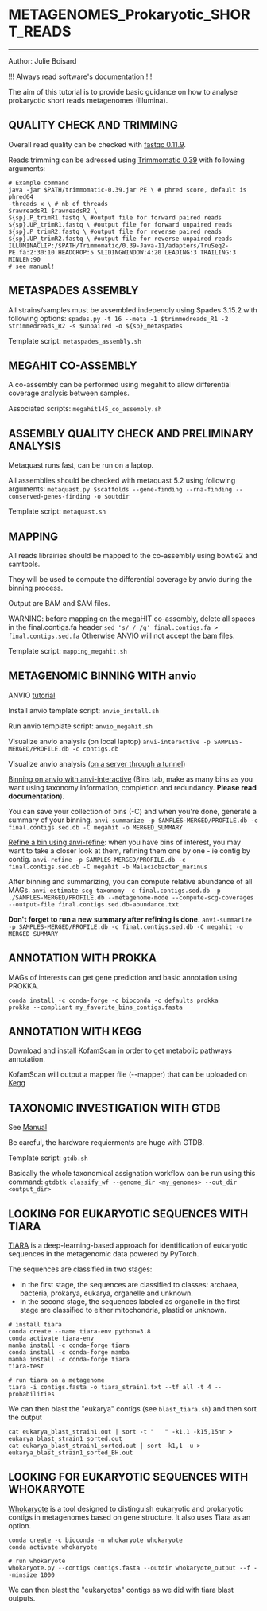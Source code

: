 
# METAGENOMES_Prokaryotic_SHORT_READS
---

Author: Julie Boisard

!!! Always read software's documentation !!!

The aim of this tutorial is to provide basic guidance on how to analyse prokaryotic short reads metagenomes (Illumina).


## QUALITY CHECK AND TRIMMING

Overall read quality can be checked with [fastqc 0.11.9](https://www.bioinformatics.babraham.ac.uk/projects/fastqc/).

Reads trimming can be adressed using [Trimmomatic 0.39](http://www.usadellab.org/cms/?page=trimmomatic) with following arguments:

```
# Example command
java -jar $PATH/trimmomatic-0.39.jar PE \ # phred score, default is phred64
-threads x \ # nb of threads
$rawreadsR1 $rawreadsR2 \
${sp}.P_trimR1.fastq \ #output file for forward paired reads
${sp}.UP_trimR1.fastq \ #output file for forward unpaired reads
${sp}.P_trimR2.fastq \ #output file for reverse paired reads
${sp}.UP_trimR2.fastq \ #output file for reverse unpaired reads
ILLUMINACLIP:/$PATH/Trimmomatic/0.39-Java-11/adapters/TruSeq2-PE.fa:2:30:10 HEADCROP:5 SLIDINGWINDOW:4:20 LEADING:3 TRAILING:3 MINLEN:90
# see manual!
```


## METASPADES ASSEMBLY

All strains/samples must be assembled independly using Spades 3.15.2 with following options:
`spades.py -t 16 --meta -1 $trimmedreads_R1 -2 $trimmedreads_R2 -s $unpaired -o ${sp}_metaspades`

Template script:
`metaspades_assembly.sh `

## MEGAHIT CO-ASSEMBLY

A co-assembly can be performed using megahit to allow differential coverage analysis between samples.

Associated scripts:
`megahit145_co_assembly.sh `


## ASSEMBLY QUALITY CHECK AND PRELIMINARY ANALYSIS

Metaquast runs fast, can be run on a laptop.

All assemblies should be checked with metaquast 5.2 using following arguments:
`metaquast.py $scaffolds --gene-finding --rna-finding --conserved-genes-finding -o $outdir`

Template script:
`metaquast.sh`

## MAPPING

All reads librairies should be mapped to the co-assembly using bowtie2 and samtools.

They will be used to compute the differential coverage by anvio during the binning process.

Output are BAM and SAM files.

WARNING: before mapping on the megaHIT co-assembly, delete all spaces in the final.contigs.fa header
`sed 's/ /_/g' final.contigs.fa > final.contigs.sed.fa`
Otherwise ANVIO will not accept the bam files.

Template script:
`mapping_megahit.sh`

## METAGENOMIC BINNING WITH anvio

ANVIO [tutorial](https://merenlab.org/2016/06/22/anvio-tutorial-v2/)

Install anvio template script:
`anvio_install.sh`

Run anvio template script:
`anvio_megahit.sh`

Visualize anvio analysis (on local laptop)
`anvi-interactive -p SAMPLES-MERGED/PROFILE.db -c contigs.db`

Visualize anvio analysis ([on a server through a tunnel](https://merenlab.org/2015/11/28/visualizing-from-a-server/))

[Binning on anvio with anvi-interactive](https://anvio.org/help/7/programs/anvi-interactive/) (Bins tab, make as many bins as you want using taxonomy information, completion and redundancy. **Please read documentation**).

You can save your collection of bins (-C) and when you're done, generate a summary of your binning.
`anvi-summarize -p SAMPLES-MERGED/PROFILE.db -c final.contigs.sed.db -C megahit -o MERGED_SUMMARY`


[Refine a bin using anvi-refine](https://merenlab.org/2015/05/11/anvi-refine/): when you have bins of interest, you may want to take a closer look at them, refining them one by one - ie contig by contig.
`anvi-refine -p SAMPLES-MERGED/PROFILE.db -c final.contigs.sed.db -C megahit -b Malaciobacter_marinus`

After binning and summarizing, you can compute relative abundance of all MAGs.
`anvi-estimate-scg-taxonomy -c final.contigs.sed.db -p ./SAMPLES-MERGED/PROFILE.db --metagenome-mode --compute-scg-coverages --output-file final.contigs.sed.db-abundance.txt`

**Don't forget to run a new summary after refining is done.**
`anvi-summarize -p SAMPLES-MERGED/PROFILE.db -c final.contigs.sed.db -C megahit -o MERGED_SUMMARY`

## ANNOTATION WITH PROKKA

MAGs of interests can get gene prediction and basic annotation using PROKKA.

```
conda install -c conda-forge -c bioconda -c defaults prokka
prokka --compliant my_favorite_bins_contigs.fasta
```

## ANNOTATION WITH KEGG

Download and install [KofamScan](https://github.com/takaram/kofam_scan) in order to get metabolic pathways annotation.

KofamScan will output a mapper file (--mapper) that can be uploaded on [Kegg](https://www.kegg.jp/kegg/mapper/reconstruct.html)


## TAXONOMIC INVESTIGATION WITH GTDB

See [Manual](https://ecogenomics.github.io/GTDBTk/examples/classify_wf.html)

Be careful, the hardware requierments are huge with GTDB.

Template script:
`gtdb.sh`

Basically the whole taxonomical assignation workflow can be run using this command:
`gtdbtk classify_wf --genome_dir <my_genomes> --out_dir <output_dir>`

## LOOKING FOR EUKARYOTIC SEQUENCES WITH TIARA

[TIARA](https://github.com/ibe-uw/tiara) is a deep-learning-based approach for identification of eukaryotic sequences in the metagenomic data powered by PyTorch.

The sequences are classified in two stages:
* In the first stage, the sequences are classified to classes: archaea, bacteria, prokarya, eukarya, organelle and unknown.
* In the second stage, the sequences labeled as organelle in the first stage are classified to either mitochondria, plastid or unknown.


```
# install tiara
conda create --name tiara-env python=3.8
conda activate tiara-env
mamba install -c conda-forge tiara
conda install -c conda-forge mamba
mamba install -c conda-forge tiara
tiara-test

# run tiara on a metagenome
tiara -i contigs.fasta -o tiara_strain1.txt --tf all -t 4 --probabilities
```
We can then blast the "eukarya" contigs (see `blast_tiara.sh`) and then sort the output

```
cat eukarya_blast_strain1.out | sort -t "	" -k1,1 -k15,15nr > eukarya_blast_strain1_sorted.out
cat eukarya_blast_strain1_sorted.out | sort -k1,1 -u > eukarya_blast_strain1_sorted_BH.out

```
## LOOKING FOR EUKARYOTIC SEQUENCES WITH WHOKARYOTE

[Whokaryote](https://github.com/LottePronk/whokaryote) is a tool designed to distinguish eukaryotic and prokaryotic contigs in metagenomes based on gene structure. It also uses Tiara as an option.

```
conda create -c bioconda -n whokaryote whokaryote                               
conda activate whokaryote

# run whokaryote
whokaryote.py --contigs contigs.fasta --outdir whokaryote_output --f --minsize 1000

```

We can then blast the "eukaryotes" contigs as we did with tiara blast outputs.
